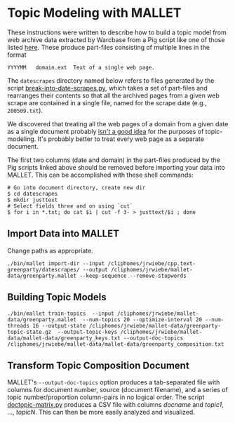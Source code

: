 # Topic Modeling with MALLET

These instructions were written to describe how to build a topic model from
web archive data extracted by Warcbase from a Pig script like one of those listed  [here](https://github.com/lintool/warcbase/wiki/Pig:-Extracting-Domain-Level-Plain-Text).
These produce part-files consisting of multiple lines in the format
```
YYYYMM   domain.ext  Text of a single web page.
```

The `datescrapes` directory named below refers to files generated by the script
[break-into-date-scrapes.py](https://github.com/ianmilligan1/WAHR/blob/master/text-analysis/break-into-date-scrapes.py),
which takes a set of part-files and rearranges their contents so that all
the archived pages from a given web scrape are contained in a single file,
named for the scrape date (e.g., `200509.txt`).

We discovered that treating all the web pages of a domain from a given date
as a single document probably [isn't a good idea](http://article.gmane.org/gmane.comp.ai.mallet.devel/2376)
for the purposes of topic-modeling. It's probably better to treat every web
page as a separate document.

The first two columns (date and domain) in the part-files produced by the 
Pig scripts linked above should be removed before importing your data into
MALLET. This can be accomplished with these shell commands:

```
# Go into document directory, create new dir
$ cd datescrapes
$ mkdir justtext
# Select fields three and on using `cut`
$ for i in *.txt; do cat $i | cut -f 3- > justtext/$i ; done
```

## Import Data into MALLET
Change paths as appropriate.
```
./bin/mallet import-dir --input /cliphomes/jrwiebe/cpp.text-greenparty/datescrapes/ --output /cliphomes/jrwiebe/mallet-data/greenparty.mallet --keep-sequence --remove-stopwords
```

## Building Topic Models
```
./bin/mallet train-topics  --input /cliphomes/jrwiebe/mallet-data/greenparty.mallet  --num-topics 20 --optimize-interval 20 --num-threads 16 --output-state /cliphomes/jrwiebe/mallet-data/greenparty-topic-state.gz  --output-topic-keys /cliphomes/jrwiebe/mallet-data/mallet-data/greenparty_keys.txt --output-doc-topics /cliphomes/jrwiebe/mallet-data/mallet-data/greenparty_composition.txt
```

## Transform Topic Composition Document
MALLET's `--output-doc-topics` option produces a tab-separated file with
columns for document number, source (document filename), and a series
of topic number/proportion column-pairs in no logical order. The script 
[doctopic-matrix.py](https://github.com/jrwiebe/WAHR/blob/master/doctopic-matrix.py)
produces a CSV file with columns _docname_ and _topic1_, ..., _topicN_.
This can then be more easily analyzed and visualized.
